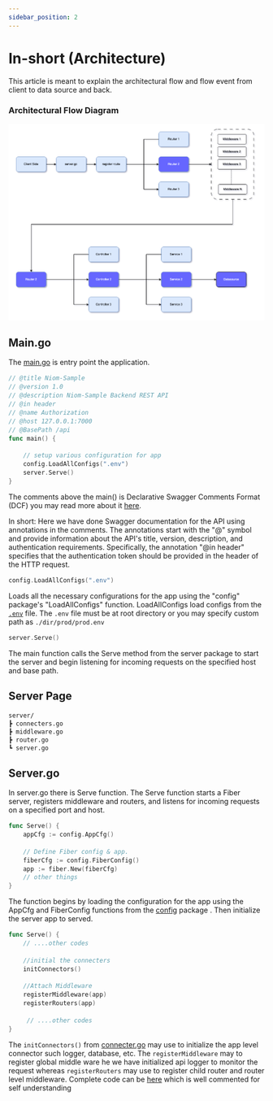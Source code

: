 ```yaml
---
sidebar_position: 2
---
```


# In-short (Architecture)

This article is meant to explain the architectural flow and flow event from client to data source and back. 

### Architectural Flow Diagram
![Niom App architecture](../../static/img/overview/niom-flow.png)

## Main.go
The [main.go](https://github.com/go-niom/niom-sample/blob/master/main.go) is entry point the application.

```go
// @title Niom-Sample
// @version 1.0
// @description Niom-Sample Backend REST API
// @in header
// @name Authorization
// @host 127.0.0.1:7000
// @BasePath /api
func main() {

	// setup various configuration for app
	config.LoadAllConfigs(".env")
	server.Serve()
}
```
The comments above the main() is Declarative Swagger Comments Format (DCF) you may read more about it [here](https://github.com/swaggo/swag#declarative-comments-format).

In short: Here we have done Swagger documentation for the API using annotations in the comments. The annotations start with the "@" symbol and provide information about the API's title, version, description, and authentication requirements. Specifically, the annotation "@in header" specifies that the authentication token should be provided in the header of the HTTP request.

```go
config.LoadAllConfigs(".env")
```
Loads all the necessary configurations for the app using the "config" package's "LoadAllConfigs" function. LoadAllConfigs load configs from the [`.env`](https://github.com/go-niom/niom-sample/blob/master/.env) file. The `.env`  file must be at root directory or you may specify custom path as `./dir/prod/prod.env`

```go
server.Serve()
```
The main function calls the Serve method from the server package to start the server and begin listening for incoming requests on the specified host and base path.

## Server Page
```
server/
┣ connecters.go
┣ middleware.go
┣ router.go
┗ server.go
```

## Server.go
In server.go there is Serve function. The Serve function starts a Fiber server, registers middleware and routers, and listens for incoming requests on a specified port and host.

```go
func Serve() {
	appCfg := config.AppCfg()

    // Define Fiber config & app.
	fiberCfg := config.FiberConfig()
	app := fiber.New(fiberCfg)
    // other things
}
```

The function begins by loading the configuration for the app using the AppCfg and FiberConfig functions from the [config](https://github.com/go-niom/niom-sample/tree/master/pkg/config) package . Then initialize the server app to served.

```go
func Serve() {
    // ....other codes

    //initial the connecters
	initConnectors()

	//Attach Middleware
	registerMiddleware(app)
	registerRouters(app)

     // ....other codes
}
```
The `initConnectors()` from [connecter.go]("") may use to initialize the app level connector such logger, database, etc. The `registerMiddleware` may to register global middle ware he we have initialized api logger to monitor the request whereas `registerRouters` may use to register child router  and router level middleware. Complete code can be [here](https://github.com/go-niom/niom-sample/blob/master/server/server.go) which is well commented for self understanding